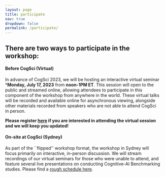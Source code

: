 ```yaml
---
layout: page
title: participate
nav: true
dropdown: false
permalink: /participate/
---
```


## There are two ways to participate in the workshop:

#### Before CogSci (Virtual)

In advance of CogSci 2023, we will be hosting an interactive virtual seminar ***Monday, July 17, 2023** from **noon-1PM ET**.
This session will open to the public and streamed online, allowing attendees to participate in this component of the workshop from anywhere in the world. 
These virtual talks will be recorded and available online for asynchronous viewing, alongside other materials recorded from speakers who are not able to attend CogSci in person.

**Please register [here](https://forms.gle/mHxV3f8Xp3nhuDQ3A) if you are interested in attending the virtual session and we will keep you updated!**

#### On-site at CogSci (Sydney)

As part of the ``flipped'' workshop format, the workshop in Sydney will focus primarily on interactive, in-person discussion.
We will stream recordings of our virtual seminars for those who were unable to attend, and feature several live presentations on conducting Cognitive-AI Benchmarking studies.
Please find a [rough schedule here](/schedule.html). 
